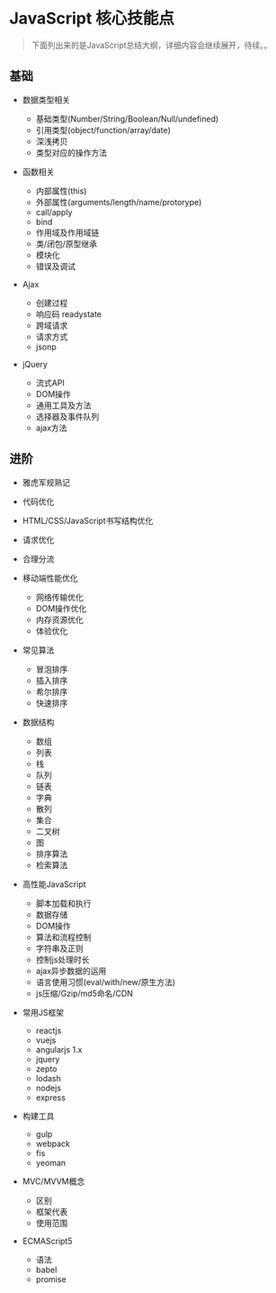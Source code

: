 # JavaScript 核心技能点


> 下面列出来的是JavaScript总结大纲，详细内容会继续展开，待续。。

##  基础
* 数据类型相关
  * 基础类型(Number/String/Boolean/Null/undefined)
  * 引用类型(object/function/array/date)
  * 深浅拷贝
  * 类型对应的操作方法

* 函数相关
   * 内部属性(this)
   * 外部属性(arguments/length/name/protorype)
   * call/apply
   * bind
   * 作用域及作用域链
   * 类/闭包/原型继承
   * 模块化
   * 错误及调试
   
* Ajax
   * 创建过程
   * 响应码 readystate
   * 跨域请求
   * 请求方式
   * jsonp
 
* jQuery 
   * 流式API
   * DOM操作
   * 通用工具及方法
   * 选择器及事件队列
   * ajax方法

## 进阶

* 雅虎军规熟记
 * 代码优化
 * HTML/CSS/JavaScript书写结构优化
 * 请求优化
 * 合理分流
    
* 移动端性能优化
  * 网络传输优化
  * DOM操作优化
  * 内存资源优化
  * 体验优化

* 常见算法
  * 冒泡排序
  * 插入排序
  * 希尔排序
  * 快速排序

* 数据结构
   * 数组
   * 列表
   * 栈
   * 队列
   * 链表
   * 字典
   * 散列
   * 集合
   * 二叉树
   * 图
   * 排序算法
   * 检索算法

* 高性能JavaScript
  * 脚本加载和执行
  * 数据存储
  * DOM操作
  * 算法和流程控制
  * 字符串及正则
  * 控制js处理时长
  * ajax异步数据的运用
  * 语言使用习惯(eval/with/new/原生方法)
  * js压缩/Gzip/md5命名/CDN

* 常用JS框架
  * reactjs
  * vuejs
  * angularjs 1.x
  * jquery
  * zepto
  * lodash
  * nodejs
  * express

* 构建工具
   * gulp
   * webpack
   * fis
   * yeoman
       
* MVC/MVVM概念
   * 区别
   * 框架代表
   * 使用范围   

* ECMAScript5
  * 语法
  * babel
  * promise
  

  
